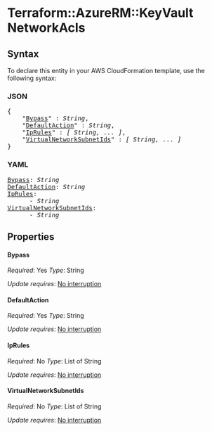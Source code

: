 # Terraform::AzureRM::KeyVault NetworkAcls

## Syntax

To declare this entity in your AWS CloudFormation template, use the following syntax:

### JSON

<pre>
{
    "<a href="#bypass" title="Bypass">Bypass</a>" : <i>String</i>,
    "<a href="#defaultaction" title="DefaultAction">DefaultAction</a>" : <i>String</i>,
    "<a href="#iprules" title="IpRules">IpRules</a>" : <i>[ String, ... ]</i>,
    "<a href="#virtualnetworksubnetids" title="VirtualNetworkSubnetIds">VirtualNetworkSubnetIds</a>" : <i>[ String, ... ]</i>
}
</pre>

### YAML

<pre>
<a href="#bypass" title="Bypass">Bypass</a>: <i>String</i>
<a href="#defaultaction" title="DefaultAction">DefaultAction</a>: <i>String</i>
<a href="#iprules" title="IpRules">IpRules</a>: <i>
      - String</i>
<a href="#virtualnetworksubnetids" title="VirtualNetworkSubnetIds">VirtualNetworkSubnetIds</a>: <i>
      - String</i>
</pre>

## Properties

#### Bypass

_Required_: Yes
_Type_: String

_Update requires_: [No interruption](https://docs.aws.amazon.com/AWSCloudFormation/latest/UserGuide/using-cfn-updating-stacks-update-behaviors.html#update-no-interrupt)

#### DefaultAction

_Required_: Yes
_Type_: String

_Update requires_: [No interruption](https://docs.aws.amazon.com/AWSCloudFormation/latest/UserGuide/using-cfn-updating-stacks-update-behaviors.html#update-no-interrupt)

#### IpRules

_Required_: No
_Type_: List of String

_Update requires_: [No interruption](https://docs.aws.amazon.com/AWSCloudFormation/latest/UserGuide/using-cfn-updating-stacks-update-behaviors.html#update-no-interrupt)

#### VirtualNetworkSubnetIds

_Required_: No
_Type_: List of String

_Update requires_: [No interruption](https://docs.aws.amazon.com/AWSCloudFormation/latest/UserGuide/using-cfn-updating-stacks-update-behaviors.html#update-no-interrupt)


